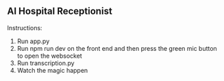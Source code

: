 AI Hospital Receptionist
------------------------
Instructions:
1) Run app.py
2) Run npm run dev on the front end and then press the green mic button to open the websocket
3) Run transcription.py 
4) Watch the magic happen